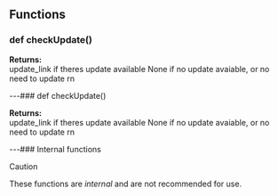 ## Functions

### def checkUpdate()

**Returns:**<br>
update_link if theres update available None if no update avaiable, or no need to update rn

---### def checkUpdate()

**Returns:**<br>
update_link if theres update available None if no update avaiable, or no need to update rn

---### Internal functions

> [!CAUTION]
> These functions are *internal* and are not recommended for use.

